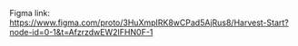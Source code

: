 Figma link: https://www.figma.com/proto/3HuXmpIRK8wCPad5AjRus8/Harvest-Start?node-id=0-1&t=AfzrzdwEW2IFHN0F-1
